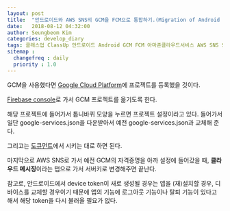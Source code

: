 ```yaml
---
layout: post
title:  "안드로이드와 AWS SNS의 GCM을 FCM으로 통합하기.(Migration of Android with AWS SNS GCM to FCM.)"
date:   2018-08-12 04:32:00
author: Seungbeom Kim
categories: develop_diary
tags: 클래스업 ClassUp 안드로이드 Android GCM FCM 아마존클라우드서비스 AWS SNS SimpleNotifcationService
sitemap :
  changefreq : daily
  priority : 1.0
---
```


GCM을 사용했다면 [Google Cloud Platform](https://console.cloud.google.com/)에 프로젝트를 등록했을 것이다.

[Firebase console](https://console.firebase.google.com/)로 가서 GCM 프로젝트를 옮기도록 한다.

해당 프로젝트에 들어가서 톱니바퀴 모양을 누르면 프로젝트 설정이라고 있다. 들어가서 일단 google-services.json을 다운받아서 예전 google-services.json과 교체해 준다.

그리고는 [도큐먼트](https://developers.google.com/cloud-messaging/android/android-migrate-fcm)에서 시키는 대로 하면 된다.

마지막으로 AWS SNS로 가서 예전 GCM의 자격증명을 아까 설정에 들어갔을 때, **클라우드 메시징**이라는 탭으로 가서 서버키로 변경해주면 끝난다.

참고로, 안드로이드에서 device token이 새로 생성될 경우는 앱을 (재)설치할 경우, 디바이스를 교체할 경우이기 때문에 앱의 기능에 로그아웃 기능이나 탈퇴 기능이 있다고 해서 해당 token을 다시 불러올 필요가 없다.
